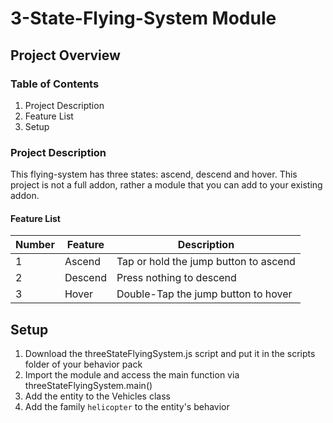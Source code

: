 # 3-State-Flying-System Module

## Project Overview
### Table of Contents
1. Project Description
2. Feature List
3. Setup

### Project Description
This flying-system has three states: ascend, descend and hover. This project is not a full addon, rather a module that you can add to your existing addon.

#### Feature List

| Number | Feature                                     | Description                                        | 
|--------|---------------------------------------------|----------------------------------------------------|
| 1      | Ascend                        | Tap or hold the jump button to ascend                            |
| 2      | Descend                       | Press nothing to descend                                         |
| 3      | Hover                         | Double-Tap the jump button to hover                              | 

## Setup

1. Download the threeStateFlyingSystem.js script and put it in the scripts folder of your behavior pack
2. Import the module and access the main function via threeStateFlyingSystem.main()
3. Add the entity to the Vehicles class
4. Add the family `helicopter` to the entity's behavior
